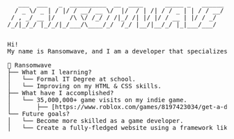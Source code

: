 <pre>
   ___  ___   _  __________  __  ____      _____ _   ______
  / _ \/ _ | / |/ / __/ __ \/  |/  / | /| / / _ | | / / __/
 / , _/ __ |/    /\ \/ /_/ / /|_/ /| |/ |/ / __ | |/ / _/  
/_/|_/_/ |_/_/|_/___/\____/_/  /_/ |__/|__/_/ |_|___/___/  
<pre/>

Hi!
My name is Ransomwave, and I am a developer that specializes on LuaU and WebDev.

📂 Ransomwave
├── What am I learning?
│   └── Formal IT Degree at school.
│   └── Improving on my HTML & CSS skills.
├── What have I accomplished?
│   └── 35,000,000+ game visits on my indie game.
│       ├── [https://www.roblox.com/games/8197423034/get-a-drink-at-3-am-](See the game for yourself!)
└── Future goals?
│   └── Become more skilled as a game developer.
│   └── Create a fully-fledged website using a framework like Astro.

<!--
**Ransomwave/Ransomwave** is a ✨ _special_ ✨ repository because its `README.md` (this file) appears on your GitHub profile.

Here are some ideas to get you started:

- 🔭 I’m currently working on ...
- 🌱 I’m currently learning ...
- 👯 I’m looking to collaborate on ...
- 🤔 I’m looking for help with ...
- 💬 Ask me about ...
- 📫 How to reach me: ...
- 😄 Pronouns: ...
- ⚡ Fun fact: ...
-->
